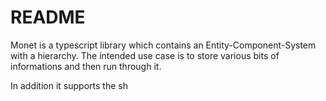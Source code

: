 # README

Monet is a typescript library which contains an Entity-Component-System with a hierarchy. The intended use case is to store various bits of informations and then run through it. 

In addition it supports the sh
